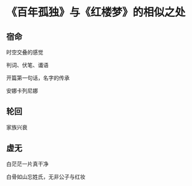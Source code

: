 # 《百年孤独》与《红楼梦》的相似之处

## 宿命

时空交叠的感觉

判词、伏笔、谶语

开篇第一句话，名字的传承

安娜卡列尼娜

## 轮回

家族兴衰



## 虚无

白茫茫一片真干净

白骨如山忘姓氏，无非公子与红妆

